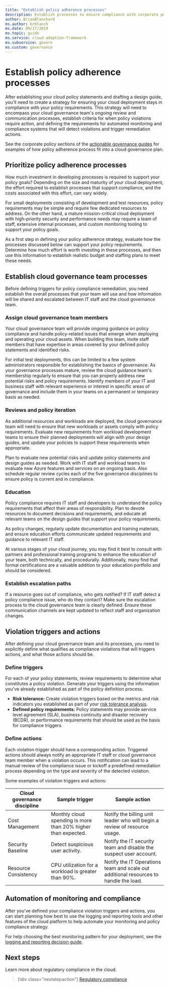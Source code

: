 ```yaml
---
title: "Establish policy adherence processes"
description: Establish processes to ensure compliance with corporate policies.
author: BrianBlanchard
ms.author: brblanch
ms.date: 09/17/2019
ms.topic: guide
ms.service: cloud-adoption-framework
ms.subservice: govern
ms.custom: governance
---
```


<!-- markdownlint-disable MD026 -->

# Establish policy adherence processes

After establishing your cloud policy statements and drafting a design guide, you'll need to create a strategy for ensuring your cloud deployment stays in compliance with your policy requirements. This strategy will need to encompass your cloud governance team's ongoing review and communication processes, establish criteria for when policy violations require action, and defining the requirements for automated monitoring and compliance systems that will detect violations and trigger remediation actions.

See the corporate policy sections of the [actionable governance guides](../guides/index.md) for examples of how policy adherence process fit into a cloud governance plan.

## Prioritize policy adherence processes

How much investment in developing processes is required to support your policy goals? Depending on the size and maturity of your cloud deployment, the effort required to establish processes that support compliance, and the costs associated with this effort, can vary widely.

For small deployments consisting of development and test resources, policy requirements may be simple and require few dedicated resources to address. On the other hand, a mature mission-critical cloud deployment with high-priority security and performance needs may require a team of staff, extensive internal processes, and custom monitoring tooling to support your policy goals.

As a first step in defining your policy adherence strategy, evaluate how the processes discussed below can support your policy requirements. Determine how much effort is worth investing in these processes, and then use this information to establish realistic budget and staffing plans to meet these needs.

## Establish cloud governance team processes

Before defining triggers for policy compliance remediation, you need establish the overall processes that your team will use and how information will be shared and escalated between IT staff and the cloud governance team.

### Assign cloud governance team members

Your cloud governance team will provide ongoing guidance on policy compliance and handle policy-related issues that emerge when deploying and operating your cloud assets. When building this team, invite staff members that have expertise in areas covered by your defined policy statements and identified risks.

For initial test deployments, this can be limited to a few system administrators responsible for establishing the basics of governance. As your governance processes mature, review the cloud guidance team's membership regularly to ensure that you can properly address new potential risks and policy requirements. Identify members of your IT and business staff with relevant experience or interest in specific areas of governance and include them in your teams on a permanent or temporary basis as needed.

### Reviews and policy iteration

As additional resources and workloads are deployed, the cloud governance team will need to ensure that new workloads or assets comply with policy requirements. Evaluate new requirements from workload development teams to ensure their planned deployments will align with your design guides, and update your policies to support these requirements when appropriate.

Plan to evaluate new potential risks and update policy statements and design guides as needed. Work with IT staff and workload teams to evaluate new Azure features and services on an ongoing basis. Also schedule regular review cycles each of the five governance disciplines to ensure policy is current and in compliance.

### Education

Policy compliance requires IT staff and developers to understand the policy requirements that affect their areas of responsibility. Plan to devote resources to document decisions and requirements, and educate all relevant teams on the design guides that support your policy requirements.

As policy changes, regularly update documentation and training materials, and ensure education efforts communicate updated requirements and guidance to relevant IT staff.

At various stages of your cloud journey, you may find it best to consult with partners and professional training programs to enhance the education of your team, both technically, and procedurally. Additionally, many find that formal certifications are a valuable addition to your education portfolio and should be considered.

### Establish escalation paths

If a resource goes out of compliance, who gets notified? If IT staff detect a policy compliance issue, who do they contact? Make sure the escalation process to the cloud governance team is clearly defined. Ensure these communication channels are kept updated to reflect staff and organization changes.

## Violation triggers and actions

After defining your cloud governance team and its processes, you need to explicitly define what qualifies as compliance violations that will triggers actions, and what those actions should be.

### Define triggers

For each of your policy statements, review requirements to determine what constitutes a policy violation. Generate your triggers using the information you've already established as part of the policy definition process.

- **Risk tolerance:** Create violation triggers based on the metrics and risk indicators you established as part of your [risk tolerance analysis](./risk-tolerance.md).
- **Defined policy requirements:** Policy statements may provide service level agreement (SLA), business continuity and disaster recovery (BCDR), or performance requirements that should be used as the basis for compliance triggers.

### Define actions

Each violation trigger should have a corresponding action. Triggered actions should always notify an appropriate IT staff or cloud governance team member when a violation occurs. This notification can lead to a manual review of the compliance issue or kickoff a predefined remediation process depending on the type and severity of the detected violation.

Some examples of violation triggers and actions:

| Cloud governance discipline | Sample trigger | Sample action |
|-----------------------------|----------------|---------------|
| Cost Management | Monthly cloud spending is more than 20% higher than expected. | Notify the billing unit leader who will begin a review of resource usage. |
| Security Baseline | Detect suspicious user activity. | Notify the IT security team and disable the suspect user account. |
| Resource Consistency | CPU utilization for a workload is greater than 90%. | Notify the IT Operations team and scale out additional resources to handle the load. |

## Automation of monitoring and compliance

After you've defined your compliance violation triggers and actions, you can start planning how best to use the logging and reporting tools and other features of the cloud platform to help automate your monitoring and policy compliance strategy.

For help choosing the best monitoring pattern for your deployment, see the [logging and reporting decision guide](../../decision-guides/logging-and-reporting/index.md).

## Next steps

Learn more about regulatory compliance in the cloud.

> [!div class="nextstepaction"]
> [Regulatory compliance](./regulatory-compliance.md)
